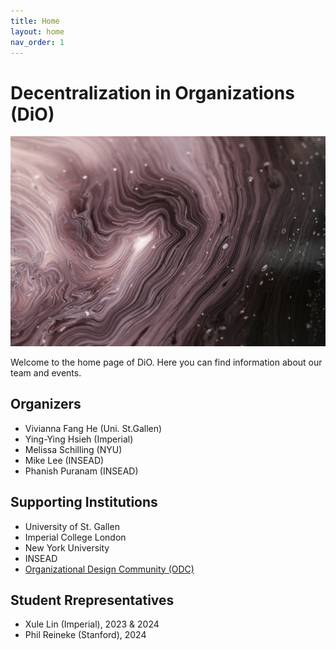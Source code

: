 ```yaml
---
title: Home
layout: home
nav_order: 1
---
```


# Decentralization in Organizations (DiO)

![](/asset/cover.jpg)

Welcome to the home page of DiO. Here you can find information about our team and events.

## Organizers

- Vivianna Fang He (Uni. St.Gallen)
- Ying-Ying Hsieh (Imperial)
- Melissa Schilling (NYU)
- Mike Lee (INSEAD)
- Phanish Puranam (INSEAD)

## Supporting Institutions

- University of St. Gallen
- Imperial College London
- New York University
- INSEAD
- [Organizational Design Community (ODC)](https://orgdesigncomm.com/)


## Student Rrepresentatives

- Xule Lin (Imperial), 2023 & 2024
- Phil Reineke (Stanford), 2024